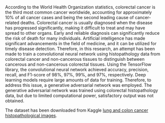 According to the World Health Organization statistics, colorectal cancer is the third most common cancer worldwide, accounting for approximately 10% of all cancer cases and being the second leading cause of cancer-related deaths. Colorectal cancer is usually diagnosed when the disease has progressed significantly, making it difficult to treat and may have spread to other organs. Early and reliable diagnosis can significantly reduce the risk of death for many individuals. Artificial intelligence has made significant advancements in the field of medicine, and it can be utilized for timely disease detection. Therefore, in this research, an attempt has been made to train a convolutional neural network using histopathology data from colorectal cancer and non-cancerous tissues to distinguish between cancerous and non-cancerous colorectal tissues. Using the TensorFlow library, the convolutional neural network achieved accuracy, precision, recall, and F1-score of 98%, 97%, 99%, and 97%, respectively. Deep learning models require large amounts of data for training. Therefore, to address this issue, a generative adversarial network was employed. The generative adversarial network was trained using colorectal histopathology data, but due to limited computational power, satisfactory output was not obtained.

The dataset has been downloaded from Kaggle [lung and colon cancer histopathological images](https://www.kaggle.com/datasets/andrewmvd/lung-and-colon-cancer-histopathological-images).

